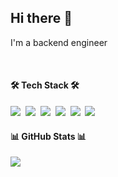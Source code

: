 ## Hi there 👋

<p>
I'm a backend engineer
</p>

<!-- https://github.com/Ileriayo/markdown-badges -->
<br />
<h4>🛠 Tech Stack 🛠</h4>
<p>
  <img src="https://img.shields.io/badge/javascript-%23323330.svg?style=Flat-square&logo=javascript&logoColor=%23F7DF1E"/></a>&nbsp
  <img src="https://img.shields.io/badge/express.js-%23404d59.svg?style=Flat-square&logo=express&logoColor=%2361DAFB"/></a>&nbsp
  <img src="https://img.shields.io/badge/node.js-6DA55F?style=Flat-square&logo=node.js&logoColor=white"/></a>&nbsp
  <img src="https://img.shields.io/badge/mysql-000000.svg?style=Flat-square&logo=mysql&logoColor=white"/></a>&nbsp
  <img src="https://img.shields.io/badge/AWS-%23FF9900.svg?style=Flat-square&logo=amazon-aws&logoColor=white"/></a>&nbsp
  <img src="https://img.shields.io/badge/docker-%230db7ed.svg?style=Flat-square&logo=docker&logoColor=white"/></a>&nbsp
</p>

<!--
<h4>✒ Blog ✒</h4>

<p>
	
</p>
-->

<h4>📊 GitHub Stats 📊 </h4>
<p> 
	<img src="https://github-readme-stats.vercel.app/api?username=hyesu-shin&theme=vue&show_icons=true"/></a>
</p>


<!--
<h3>🎇 My Hits 🎇 </h3>

<div>
  
[![Hits](https://hits.seeyoufarm.com/api/count/incr/badge.svg?url=https%3A%2F%2Fgithub.com%2Fhyesu-shin&count_bg=%2377C6EF&title_bg=%23555555&icon=&icon_color=%23E7E7E7&title=hits&edge_flat=false)](https://hits.seeyoufarm.com)
  
</div>
-->
